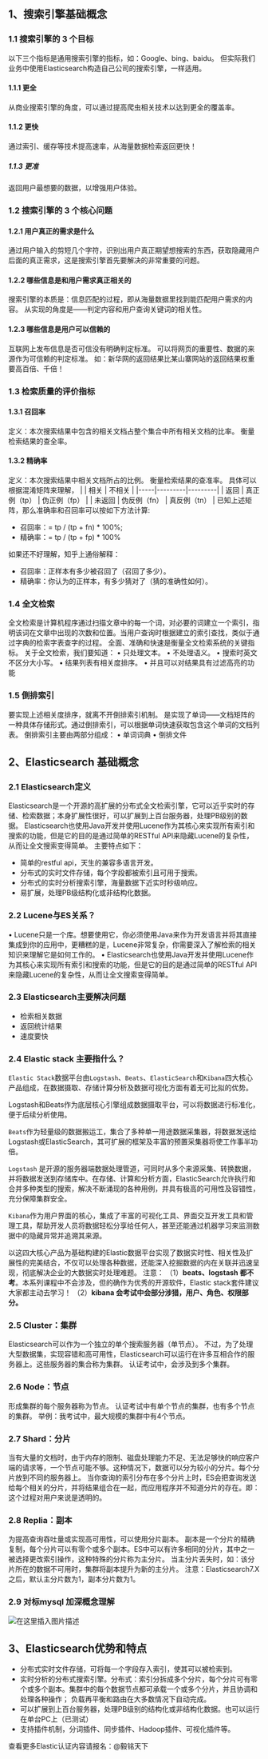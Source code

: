 ## 1、搜索引擎基础概念
### 1.1 搜索引擎的 3 个目标
以下三个指标是通用搜索引擎的指标，如：Google、bing、baidu。
但实际我们业务中使用Elasticsearch构造自己公司的搜索引擎，一样适用。
#### 1.1.1 更全
从商业搜索引擎的角度，可以通过提高爬虫相关技术以达到更全的覆盖率。
#### 1.1.2 更快
通过索引、缓存等技术提高速率，从海量数据检索返回更快！
##### 1.1.3 更准
返回用户最想要的数据，以增强用户体验。
### 1.2 搜索引擎的 3 个核心问题
#### 1.2.1 用户真正的需求是什么
通过用户输入的剪短几个字符，识别出用户真正期望想搜索的东西，获取隐藏用户后面的真正需求，这是搜索引擎首先要解决的非常重要的问题。
#### 1.2.2 哪些信息是和用户需求真正相关的
搜索引擎的本质是：信息匹配的过程，即从海量数据里找到能匹配用户需求的内容。
从实现的角度是——判定内容和用户查询关键词的相关性。
#### 1.2.3 哪些信息是用户可以信赖的
互联网上发布信息是否可信没有明确判定标准。
可以将网页的重要性、数据的来源作为可信赖的判定标准。
如：新华网的返回结果比某山寨网站的返回结果权重要高百倍、千倍！
### 1.3 检索质量的评价指标
#### 1.3.1 召回率
定义：本次搜索结果中包含的相关文档占整个集合中所有相关文档的比率。
衡量检索结果的查全率。
#### 1.3.2 精确率
定义：本次搜索结果中相关文档所占的比例。
衡量检索结果的查准率。
具体可以根据混淆矩阵来理解，
|     | 相关      | 不相关     |
|-----|---------|---------|
| 返回  | 真正例（tp） | 伪正例（fp） |
| 未返回 | 伪反例（fn） | 真反例（tn） |
已知上述矩阵，那么准确率和召回率可以按如下方法计算:

 - 召回率：= tp / (tp + fn) * 100%;
 - 精确率：= tp / (tp + fp) * 100%

如果还不好理解，知乎上通俗解释：

 - 召回率：正样本有多少被召回了（召回了多少）。
 - 精确率：你认为的正样本，有多少猜对了（猜的准确性如何）。
### 1.4 全文检索
全文检索是计算机程序通过扫描文章中的每一个词，对必要的词建立一个索引，指明该词在文章中出现的次数和位置。当用户查询时根据建立的索引查找，类似于通过字典的检索字表查字的过程。
全面、准确和快速是衡量全文检索系统的关键指标。
关于全文检索，我们要知道：
• 只处理文本。
• 不处理语义。
• 搜索时英文不区分大小写。
• 结果列表有相关度排序。
• 并且可以对结果具有过滤高亮的功能

### 1.5 倒排索引
要实现上述相关度排序，就离不开倒排索引机制。
是实现了单词——文档矩阵的一种具体存储形式。通过倒排索引，可以根据单词快速获取包含这个单词的文档列表。
倒排索引主要由两部分组成：
• 单词词典
• 倒排文件

## 2、Elasticsearch 基础概念
### 2.1 Elasticsearch定义
Elasticsearch是一个开源的高扩展的分布式全文检索引擎，它可以近乎实时的存储、检索数据；本身扩展性很好，可以扩展到上百台服务器，处理PB级别的数据。
Elasticsearch也使用Java开发并使用Lucene作为其核心来实现所有索引和搜索的功能，但是它的目的是通过简单的RESTful API来隐藏Lucene的复杂性，从而让全文搜索变得简单。
主要特点如下：
- 简单的restful api，天生的兼容多语言开发。
- 分布式的实时文件存储，每个字段都被索引且可用于搜索。
- 分布式的实时分析搜索引擎，海量数据下近实时秒级响应。
- 易扩展，处理PB级结构化或非结构化数据。
### 2.2 Lucene与ES关系？
• Lucene只是一个库。想要使用它，你必须使用Java来作为开发语言并将其直接集成到你的应用中，更糟糕的是，Lucene非常复杂，你需要深入了解检索的相关知识来理解它是如何工作的。
• Elasticsearch也使用Java开发并使用Lucene作为其核心来实现所有索引和搜索的功能，但是它的目的是通过简单的RESTful API来隐藏Lucene的复杂性，从而让全文搜索变得简单。
### 2.3 Elasticsearch主要解决问题
- 检索相关数据
- 返回统计结果
- 速度要快

### 2.4 Elastic stack 主要指什么？
`Elastic Stack`数据平台由`Logstash`、`Beats`、`ElasticSearch`和`Kibana`四大核心产品组成，在数据摄取、存储计算分析及数据可视化方面有着无可比拟的优势。

Logstash和Beats作为底层核心引擎组成数据摄取平台，可以将数据进行标准化，便于后续分析使用。

`Beats`作为轻量级的数据搬运工，集合了多种单一用途数据采集器，将数据发送给Logstash或ElasticSearch，其可扩展的框架及丰富的预置采集器将使工作事半功倍。

`Logstash` 是开源的服务器端数据处理管道，可同时从多个来源采集、转换数据，并将数据发送到存储库中。在存储、计算和分析方面，ElasticSearch允许执行和合并多种类型的搜索，解决不断涌现的各种用例，并具有极高的可用性及容错性，充分保障集群安全。

`Kibana`作为用户界面的核心，集成了丰富的可视化工具、界面交互开发工具和管理工具，帮助开发人员将数据轻松分享给任何人，甚至还能通过机器学习来监测数据中的隐藏异常并追溯其来源。

以这四大核心产品为基础构建的Elastic数据平台实现了数据实时性、相关性及扩展性的完美结合，不仅可以处理各种数据，还能深入挖掘数据的内在关联并迅速呈现，彻底解决企业的大数据实时处理难题。
注意：
（1）**beats、logstash 都不考**。本系列课程中不会涉及，但的确作为优秀的开源软件，Elastic stack套件建议大家都主动去学习！
（2）**kibana 会考试中会部分涉猎，用户、角色、权限部分。**

### 2.5 Cluster：集群
Elasticsearch可以作为一个独立的单个搜索服务器（单节点）。
不过，为了处理大型数据集，实现容错和高可用性，Elasticsearch可以运行在许多互相合作的服务器上。这些服务器的集合称为集群。
认证考试中，会涉及到多个集群。

### 2.6 Node：节点
形成集群的每个服务器称为节点。
认证考试中有单个节点的集群，也有多个节点的集群。
举例：我考试中，最大规模的集群中有4个节点。
### 2.7 Shard：分片
当有大量的文档时，由于内存的限制、磁盘处理能力不足、无法足够快的响应客户端的请求等，一个节点可能不够。这种情况下，数据可以分为较小的分片。每个分片放到不同的服务器上。
当你查询的索引分布在多个分片上时，ES会把查询发送给每个相关的分片，并将结果组合在一起，而应用程序并不知道分片的存在。即：这个过程对用户来说是透明的。
### 2.8 Replia：副本
为提高查询吞吐量或实现高可用性，可以使用分片副本。
副本是一个分片的精确复制，每个分片可以有零个或多个副本。ES中可以有许多相同的分片，其中之一被选择更改索引操作，这种特殊的分片称为主分片。
当主分片丢失时，如：该分片所在的数据不可用时，集群将副本提升为新的主分片。
注意：Elasticsearch7.X之后，默认主分片数为1，副本分片数为1。

### 2.9 对标mysql 加深概念理解
![在这里插入图片描述](https://i-blog.csdnimg.cn/blog_migrate/9872eb6c5eda75370ac79e0c3237eff5.png#pic_center)
## 3、Elasticsearch优势和特点
- 分布式实时文件存储，可将每一个字段存入索引，使其可以被检索到。
- 实时分析的分布式搜索引擎。分布式：索引分拆成多个分片，每个分片可有零个或多个副本。集群中的每个数据节点都可承载一个或多个分片，并且协调和处理各种操作； 负载再平衡和路由在大多数情况下自动完成。
- 可以扩展到上百台服务器，处理PB级别的结构化或非结构化数据。也可以运行在单台PC上（已测试）
- 支持插件机制，分词插件、同步插件、Hadoop插件、可视化插件等。

查看更多Elastic认证内容请报名：@毅铭天下

